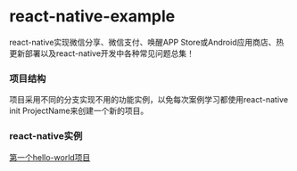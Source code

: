 # react-native-example
react-native实现微信分享、微信支付、唤醒APP Store或Android应用商店、热更新部署以及react-native开发中各种常见问题总集！
### 项目结构
项目采用不同的分支实现不用的功能实例，以免每次案例学习都使用react-native init ProjectName来创建一个新的项目。
### react-native实例
[第一个hello-world项目](https://github.com/zhuqitao/react-native-example/tree/react-native-hello-world)
